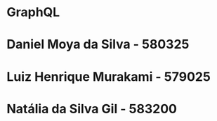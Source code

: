 # GraphQL

# Daniel Moya da Silva - 580325
# Luiz Henrique Murakami - 579025
# Natália da Silva Gil - 583200
